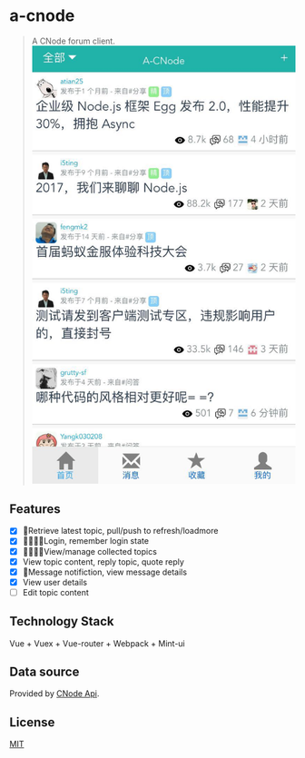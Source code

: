 # a-cnode

> A CNode forum client.
![img](demo/home.jpeg)

## Features
- [x] Retrieve latest topic, pull/push to refresh/loadmore
- [x] Login, remember login state
- [x] View/manage collected topics
- [x] View topic content, reply topic, quote reply
- [x] Message notifiction, view message details
- [x] View user details
- [ ] Edit topic content

## Technology Stack
Vue + Vuex + Vue-router + Webpack + Mint-ui

## Data source
Provided by [CNode Api](https://cnodejs.org/api).

## License
[MIT](https://github.com/samcsf/a-cnode/blob/master/LICENSE)